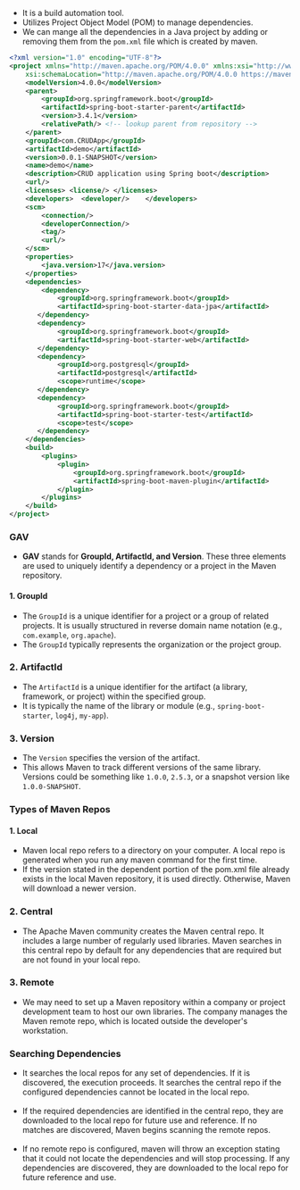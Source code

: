 - It is a build automation tool.
- Utilizes Project Object Model (POM) to manage dependencies.
- We can mange all the dependencies in a Java project by adding or removing them from the `pom.xml` file which is created by maven.
```xml
<?xml version="1.0" encoding="UTF-8"?>  
<project xmlns="http://maven.apache.org/POM/4.0.0" xmlns:xsi="http://www.w3.org/2001/XMLSchema-instance"  
    xsi:schemaLocation="http://maven.apache.org/POM/4.0.0 https://maven.apache.org/xsd/maven-4.0.0.xsd">  
    <modelVersion>4.0.0</modelVersion>  
    <parent>       
	    <groupId>org.springframework.boot</groupId>  
	    <artifactId>spring-boot-starter-parent</artifactId>  
	    <version>3.4.1</version>  
	    <relativePath/> <!-- lookup parent from repository -->  
    </parent>  
    <groupId>com.CRUDApp</groupId>  
    <artifactId>demo</artifactId>  
    <version>0.0.1-SNAPSHOT</version>  
    <name>demo</name>  
    <description>CRUD application using Spring boot</description>  
    <url/>    
    <licenses> <license/> </licenses>    
	<developers>  <developer/>    </developers>    
	<scm>       
		<connection/>       
		<developerConnection/>       
		<tag/>       
		<url/>    
	</scm>    
	<properties>       
		<java.version>17</java.version>  
	</properties>    
	<dependencies>       
		<dependency>          
			<groupId>org.springframework.boot</groupId>  
	        <artifactId>spring-boot-starter-data-jpa</artifactId>  
       </dependency>       
       <dependency>         
		    <groupId>org.springframework.boot</groupId>  
	        <artifactId>spring-boot-starter-web</artifactId>  
       </dependency>  
       <dependency>          
		    <groupId>org.postgresql</groupId>  
	        <artifactId>postgresql</artifactId>  
	        <scope>runtime</scope>  
       </dependency>       
       <dependency>          
		    <groupId>org.springframework.boot</groupId>  
		    <artifactId>spring-boot-starter-test</artifactId>  
			<scope>test</scope>  
       </dependency>    
    </dependencies>  
	<build>       
		<plugins>          
			<plugin>      
				<groupId>org.springframework.boot</groupId>  
				<artifactId>spring-boot-maven-plugin</artifactId>  
			</plugin>       
		</plugins>    
	</build>  
</project>
```



### **GAV**
- **GAV** stands for **GroupId, ArtifactId, and Version**. These three elements are used to uniquely identify a dependency or a project in the Maven repository.
#### 1. **GroupId**
- The `GroupId` is a unique identifier for a project or a group of related projects. It is usually structured in reverse domain name notation (e.g., `com.example`, `org.apache`).
- The `GroupId` typically represents the organization or the project group.
### 2. **ArtifactId**
- The `ArtifactId` is a unique identifier for the artifact (a library, framework, or project) within the specified group.
- It is typically the name of the library or module (e.g., `spring-boot-starter`, `log4j`, `my-app`).
### 3. **Version**
- The `Version` specifies the version of the artifact.
- This allows Maven to track different versions of the same library. Versions could be something like `1.0.0`, `2.5.3`, or a snapshot version like `1.0.0-SNAPSHOT`.


### **Types of Maven Repos**

#### 1. Local
- Maven local repo refers to a directory on your computer. A local repo is generated when you run any maven command for the first time.
- If the version stated in the dependent portion of the pom.xml file already exists in the local Maven repository, it is used directly. Otherwise, Maven will download a newer version.

### 2. Central
- The Apache Maven community creates the Maven central repo. It includes a large number of regularly used libraries. Maven searches in this central repo by default for any dependencies that are required but are not found in your local repo.

### 3. Remote
- We may need to set up a Maven repository within a company or project development team to host our own libraries. The company manages the Maven remote repo, which is located outside the developer's workstation.


### **Searching Dependencies**
- It searches the local repos for any set of dependencies. If it is discovered, the execution proceeds. It searches the central repo if the configured dependencies cannot be located in the local repo.  
     
- If the required dependencies are identified in the central repo, they are downloaded to the local repo for future use and reference. If no matches are discovered, Maven begins scanning the remote repos.  
     
- If no remote repo is configured, maven will throw an exception stating that it could not locate the dependencies and will stop processing. If any dependencies are discovered, they are downloaded to the local repo for future reference and use.